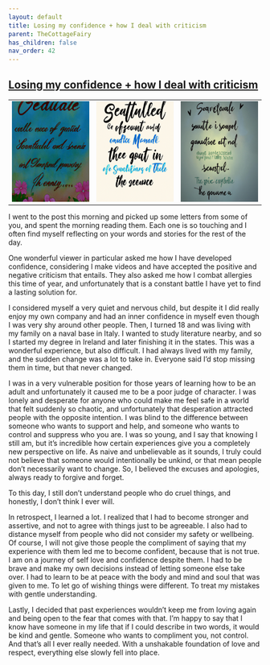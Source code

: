 ```yaml
---
layout: default
title: Losing my confidence + how I deal with criticism
parent: TheCottageFairy
has_children: false
nav_order: 42
---
```


## [Losing my confidence + how I deal with criticism](https://www.youtube.com/watch?v=uCLtDExp3ac)

<div>
<table align="center">
	<tr>
		<td align="center">
			<img src="../../posters/Losing_my_confidence_+_how_I_deal_with_criticism-[uCLtDExp3ac]/generated_00.png" height="200" width="200"/>
		</td>
		<td align="center">
			<img src="../../posters/Losing_my_confidence_+_how_I_deal_with_criticism-[uCLtDExp3ac]/generated_01.png" height="200" width="200"/>
		</td>
		<td align="center">
			<img src="../../posters/Losing_my_confidence_+_how_I_deal_with_criticism-[uCLtDExp3ac]/generated_02.png" height="200" width="200"/>
		</td>
	</tr>
</table>
</div>

I went to the post this morning and picked up some letters from some of you, and spent the morning reading them. Each one is so touching and I often find myself reflecting on your words and stories for the rest of the day.

One wonderful viewer in particular asked me how I have developed confidence, considering I make videos and have accepted the positive and negative criticism that entails. They also asked me how I combat allergies this time of year, and unfortunately that is a constant battle I have yet to find a lasting solution for.

I considered myself a very quiet and nervous child, but despite it I did really enjoy my own company and had an inner confidence in myself even though I was very shy around other people. Then, I turned 18 and was living with my family on a naval base in Italy. I wanted to study literature nearby, and so I started my degree in Ireland and later finishing it in the states. This was a wonderful experience, but also difficult. I had always lived with my family, and the sudden change was a lot to take in. Everyone said I’d stop missing them in time, but that never changed.

I was in a very vulnerable position for those years of learning how to be an adult and unfortunately it caused me to be a poor judge of character. I was lonely and desperate for anyone who could make me feel safe in a world that felt suddenly so chaotic, and unfortunately that desperation attracted people with the opposite intention. I was blind to the difference between someone who wants to support and help, and someone who wants to control and suppress who you are. I was so young, and I say that knowing I still am, but it’s incredible how certain experiences give you a completely new perspective on life. As naive and unbelievable as it sounds, I truly could not believe that someone would intentionally be unkind, or that mean people don’t necessarily want to change. So, I believed the excuses and apologies, always ready to forgive and forget.

To this day, I still don’t understand people who do cruel things, and honestly, I don’t think I ever will.

In retrospect, I learned a lot. I realized that I had to become stronger and assertive, and not to agree with things just to be agreeable. I also had to distance myself from people who did not consider my safety or wellbeing. Of course, I will not give those people the compliment of saying that my experience with them led me to become confident, because that is not true. I am on a journey of self love and confidence despite them. I had to be brave and make my own decisions instead of letting someone else take over. I had to learn to be at peace with the body and mind and soul that was given to me. To let go of wishing things were different. To treat my mistakes with gentle understanding.

Lastly, I decided that past experiences wouldn’t keep me from loving again and being open to the fear that comes with that. I’m happy to say that I know have someone in my life that if I could describe in two words, it would be kind and gentle. Someone who wants to compliment you, not control. And that’s all I ever really needed. With a unshakable foundation of love and respect, everything else slowly fell into place.